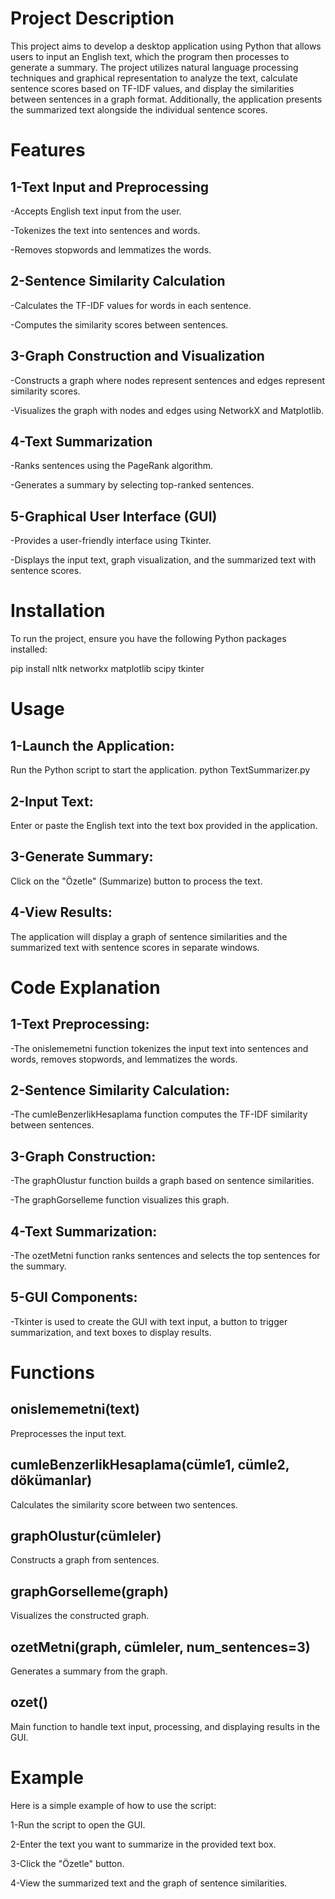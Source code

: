 # Project Description
This project aims to develop a desktop application using Python that allows users to input an English text, which the program then processes to generate a summary. The project utilizes natural language processing techniques and graphical representation to analyze the text, calculate sentence scores based on TF-IDF values, and display the similarities between sentences in a graph format. Additionally, the application presents the summarized text alongside the individual sentence scores.

# Features

## 1-Text Input and Preprocessing
-Accepts English text input from the user.

-Tokenizes the text into sentences and words.

-Removes stopwords and lemmatizes the words.

## 2-Sentence Similarity Calculation
-Calculates the TF-IDF values for words in each sentence.

-Computes the similarity scores between sentences.

## 3-Graph Construction and Visualization
-Constructs a graph where nodes represent sentences and edges represent similarity scores.

-Visualizes the graph with nodes and edges using NetworkX and Matplotlib.

## 4-Text Summarization
-Ranks sentences using the PageRank algorithm.

-Generates a summary by selecting top-ranked sentences.

## 5-Graphical User Interface (GUI)
-Provides a user-friendly interface using Tkinter.

-Displays the input text, graph visualization, and the summarized text with sentence scores.

# Installation
To run the project, ensure you have the following Python packages installed:

pip install nltk networkx matplotlib scipy tkinter

# Usage

## 1-Launch the Application:
Run the Python script to start the application.
python TextSummarizer.py

## 2-Input Text:
Enter or paste the English text into the text box provided in the application.

## 3-Generate Summary:
Click on the "Özetle" (Summarize) button to process the text.

## 4-View Results:
The application will display a graph of sentence similarities and the summarized text with sentence scores in separate windows.

# Code Explanation

## 1-Text Preprocessing:
-The onislememetni function tokenizes the input text into sentences and words, removes stopwords, and lemmatizes the words.

## 2-Sentence Similarity Calculation:
-The cumleBenzerlikHesaplama function computes the TF-IDF similarity between sentences.

## 3-Graph Construction:
-The graphOlustur function builds a graph based on sentence similarities.

-The graphGorselleme function visualizes this graph.

## 4-Text Summarization:
-The ozetMetni function ranks sentences and selects the top sentences for the summary.

## 5-GUI Components:
-Tkinter is used to create the GUI with text input, a button to trigger summarization, and text boxes to display results.

# Functions

## onislememetni(text)
Preprocesses the input text.

## cumleBenzerlikHesaplama(cümle1, cümle2, dökümanlar)
Calculates the similarity score between two sentences.

## graphOlustur(cümleler)
Constructs a graph from sentences.

## graphGorselleme(graph)
Visualizes the constructed graph.

## ozetMetni(graph, cümleler, num_sentences=3)
Generates a summary from the graph.

## ozet()
Main function to handle text input, processing, and displaying results in the GUI.

# Example

Here is a simple example of how to use the script:

1-Run the script to open the GUI.

2-Enter the text you want to summarize in the provided text box.

3-Click the "Özetle" button.

4-View the summarized text and the graph of sentence similarities.

